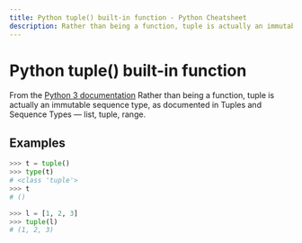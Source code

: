 ```yaml
---
title: Python tuple() built-in function - Python Cheatsheet
description: Rather than being a function, tuple is actually an immutable sequence type, as documented in Tuples and Sequence Types — list, tuple, range.
---
```


# Python tuple() built-in function

<base-disclaimer>
  <base-disclaimer-title>
    From the <a target="_blank" href="https://docs.python.org/3/library/functions.html#tuple">Python 3 documentation</a>
  </base-disclaimer-title>
  <base-disclaimer-content>
    Rather than being a function, tuple is actually an immutable sequence type, as documented in Tuples and Sequence Types — list, tuple, range.
  </base-disclaimer-content>
</base-disclaimer>

## Examples

```python
>>> t = tuple()
>>> type(t)
# <class 'tuple'>
>>> t
# ()

>>> l = [1, 2, 3]
>>> tuple(l)
# (1, 2, 3)
```

<!-- remove this tag to start editing this page -->
<empty-section />
<!-- remove this tag to start editing this page -->
